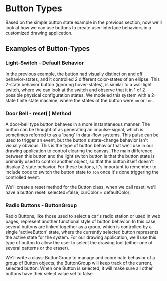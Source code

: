 # Button Types

Based on the simple button state example in the previous section, now we'll look at how we can use buttons to create user-interface behaviors in a customized drawing application.

## Examples of Button-Types

### Light-Switch - Default Behavior

In the previous example, the button had visually distinct on and off behavior-states, and it controlled 2 different color-states of an ellipse. This 2-state behavior button (ignoring hover-states), is similar to a wall light switch, where we can look at the switch and observe that it in 1 of 2 possible physical configuration states. We modeled this system with a 2-state finite state machine, where the states of the button were `on` or `!on`.

### Door Bell - reset( ) Method

A door-bell type button behaves in a more instantaneous manner. The button can be thought of as generating an impulse-signal, which is sometimes referred to as a 'bang' in data-flow systems. This pulse can be used to trigger an event, but the button's state-change behavior isn't visually obvious. This is the type of button behavior that we'll use in our drawing application to control clearing the canvas. The main difference between this button and the light switch button is that the button state is primarily used to control another object, so that the button itself doesn't display 2-state behavior. For these buttons, it's important to remember to include code to switch the button state to `!on` once it's done triggering the controlled event.

We'll create a reset method for the Button class, when we call reset, we'll have a button reset: selected=false, curColor = defaultColor;

### Radio Buttons - ButtonGroup

Radio Buttons, like those used to select a car's radio station or used in web pages, represent another functional style of button behavior. In this case, several buttons are linked together as a group, which is controlled by a single 'activeButton' state, where the currently selected button represents the active state for the system. For our drawing application, we'll use this type of button to allow the user to select the drawing tool (either one of several patterns or the eraser).

We'll write a class: ButtonGroup to manage and coordinate behavior of a group of Button objects, the ButtonGroup will keep track of the current, selected button. When one Button is selected, it will make sure all other buttons have their select value set to false.
